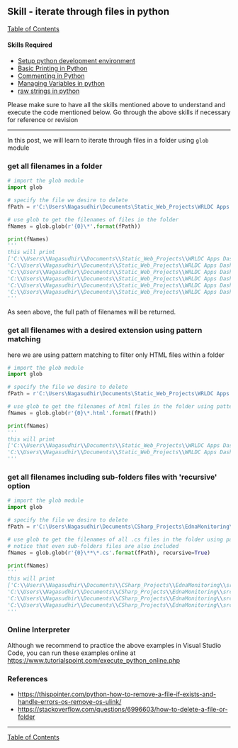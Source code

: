 ## Skill - iterate through files in python
[Table of Contents](https://nagasudhir.blogspot.com/2020/04/taming-python-table-of-contents.html)

#### Skills Required
* [Setup python development environment](https://nagasudhir.blogspot.com/2020/04/setup-python-development-environment_14.html)
* [Basic Printing in Python](https://nagasudhir.blogspot.com/2020/04/basic-printing-in-python.html)
* [Commenting in Python](https://nagasudhir.blogspot.com/2020/04/comments-in-python.html)
* [Managing Variables in python](https://nagasudhir.blogspot.com/2020/04/managing-variables-in-python.html)
* [raw strings in python](https://nagasudhir.blogspot.com/2020/05/raw-strings-in-python.html)

Please make sure to have all the skills mentioned above to understand and execute the code mentioned below. Go through the above skills if necessary for reference or revision
<hr/>

In this post, we will learn to iterate through files in a folder using `glob` module

### get all filenames in a folder
```python
# import the glob module
import glob

# specify the file we desire to delete
fPath = r'C:\Users\Nagasudhir\Documents\Static_Web_Projects\WRLDC Apps Dashboard'

# use glob to get the filenames of files in the folder
fNames = glob.glob(r'{0}\*'.format(fPath))

print(fNames)
'''
this will print
['C:\\Users\\Nagasudhir\\Documents\\Static_Web_Projects\\WRLDC Apps Dashboard\\assets', 
'C:\\Users\\Nagasudhir\\Documents\\Static_Web_Projects\\WRLDC Apps Dashboard\\cards.css', 
'C:\\Users\\Nagasudhir\\Documents\\Static_Web_Projects\\WRLDC Apps Dashboard\\cards.html', 
'C:\\Users\\Nagasudhir\\Documents\\Static_Web_Projects\\WRLDC Apps Dashboard\\index.css', 
'C:\\Users\\Nagasudhir\\Documents\\Static_Web_Projects\\WRLDC Apps Dashboard\\index.html', 
'C:\\Users\\Nagasudhir\\Documents\\Static_Web_Projects\\WRLDC Apps Dashboard\\index.js']
'''
```
As seen above, the full path of filenames will be returned.

### get all filenames with a desired extension using pattern matching
here we are using pattern matching to filter only HTML files within a folder
```python
# import the glob module
import glob

# specify the file we desire to delete
fPath = r'C:\Users\Nagasudhir\Documents\Static_Web_Projects\WRLDC Apps Dashboard'

# use glob to get the filenames of html files in the folder using pattern matching
fNames = glob.glob(r'{0}\*.html'.format(fPath))

print(fNames)
'''
this will print
['C:\\Users\\Nagasudhir\\Documents\\Static_Web_Projects\\WRLDC Apps Dashboard\\cards.html', 
'C:\\Users\\Nagasudhir\\Documents\\Static_Web_Projects\\WRLDC Apps Dashboard\\index.html']
'''
```

### get all filenames including sub-folders files with 'recursive' option
```python
# import the glob module
import glob

# specify the file we desire to delete
fPath = r'C:\Users\Nagasudhir\Documents\CSharp_Projects\EdnaMonitoring\src\EdnaMonitoring.App\Data'

# use glob to get the filenames of all .cs files in the folder using pattern matching
# notice that even sub-folders files are also included
fNames = glob.glob(r'{0}\**\*.cs'.format(fPath), recursive=True)

print(fNames)
'''
this will print
['C:\\Users\\Nagasudhir\\Documents\\CSharp_Projects\\EdnaMonitoring\\src\\EdnaMonitoring.App\\Data\\AppIdentityDbContext.cs', 
'C:\\Users\\Nagasudhir\\Documents\\CSharp_Projects\\EdnaMonitoring\\src\\EdnaMonitoring.App\\Data\\Configurations\\IctConfiguration.cs', 
'C:\\Users\\Nagasudhir\\Documents\\CSharp_Projects\\EdnaMonitoring\\src\\EdnaMonitoring.App\\Data\\Configurations\\MonitoringEntityConfiguration.cs', 
'C:\\Users\\Nagasudhir\\Documents\\CSharp_Projects\\EdnaMonitoring\\src\\EdnaMonitoring.App\\Data\\Configurations\\TransLineConfiguration.cs']
'''
```

### Online Interpreter
Although we recommend to practice the above examples in Visual Studio Code, you can run these examples online at https://www.tutorialspoint.com/execute_python_online.php

### References
* https://thispointer.com/python-how-to-remove-a-file-if-exists-and-handle-errors-os-remove-os-ulink/
* https://stackoverflow.com/questions/6996603/how-to-delete-a-file-or-folder
<hr/>

[Table of Contents](https://nagasudhir.blogspot.com/2020/04/taming-python-table-of-contents.html)



<!--stackedit_data:
eyJoaXN0b3J5IjpbLTQzMDY0OTc0NCw0NDMyMzc1ODMsODU3MT
k2OTUzXX0=
-->